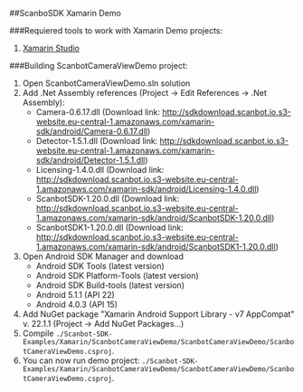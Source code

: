 ##ScanboSDK Xamarin Demo

###Requiered tools to work with Xamarin Demo projects:

1. [Xamarin Studio](https://www.xamarin.com/studio)

###Building ScanbotCameraViewDemo project:

1. Open ScanbotCameraViewDemo.sln solution
2. Add .Net Assembly references (Project -> Edit References -> .Net Assembly):
	* Camera-0.6.17.dll (Download link: http://sdkdownload.scanbot.io.s3-website.eu-central-1.amazonaws.com/xamarin-sdk/android/Camera-0.6.17.dll)
	* Detector-1.5.1.dll (Download link: http://sdkdownload.scanbot.io.s3-website.eu-central-1.amazonaws.com/xamarin-sdk/android/Detector-1.5.1.dll)
	* Licensing-1.4.0.dll (Download link: http://sdkdownload.scanbot.io.s3-website.eu-central-1.amazonaws.com/xamarin-sdk/android/Licensing-1.4.0.dll)
	* ScanbotSDK-1.20.0.dll (Download link: http://sdkdownload.scanbot.io.s3-website.eu-central-1.amazonaws.com/xamarin-sdk/android/ScanbotSDK-1.20.0.dll)
	* ScanbotSDK1-1.20.0.dll (Download link: http://sdkdownload.scanbot.io.s3-website.eu-central-1.amazonaws.com/xamarin-sdk/android/ScanbotSDK1-1.20.0.dll)
3. Open Android SDK Manager	and download 
	* Android SDK Tools (latest version)
	* Android SDK Platform-Tools (latest version)
	* Android SDK Build-tools (latest version)
	* Android 5.1.1 (API 22)
	* Android 4.0.3 (API 15)
4. Add NuGet package "Xamarin Android Support Library - v7 AppCompat" v. 22.1.1 (Project -> Add NuGet Packages...)
5. Compile `./Scanbot-SDK-Examples/Xamarin/ScanbotCameraViewDemo/ScanbotCameraViewDemo/ScanbotCameraViewDemo.csproj`.
6. You can now run demo project: `./Scanbot-SDK-Examples/Xamarin/ScanbotCameraViewDemo/ScanbotCameraViewDemo/ScanbotCameraViewDemo.csproj`.


